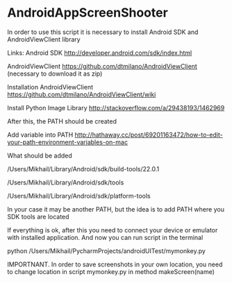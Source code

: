 # AndroidAppScreenShooter
In order to use this script it is necessary to install Android SDK and AndroidViewClient library

Links:
Android SDK http://developer.android.com/sdk/index.html

AndroidViewClient https://github.com/dtmilano/AndroidViewClient (necessary to download it as zip)

Installation AndroidViewClient https://github.com/dtmilano/AndroidViewClient/wiki

Install Python Image Library http://stackoverflow.com/a/29438193/1462969

After this, the PATH should be created

Add variable into PATH http://hathaway.cc/post/69201163472/how-to-edit-your-path-environment-variables-on-mac

What should be added

/Users/Mikhail/Library/Android/sdk/build-tools/22.0.1

/Users/Mikhail/Library/Android/sdk/tools

/Users/Mikhail/Library/Android/sdk/platform-tools

In your case it may be another PATH, but the idea is to add PATH where you SDK tools are located

If everything is ok, after this you need to connect your device or emulator with installed application. And now you can
run script in the terminal 

python /Users/Mikhail/PycharmProjects/androidUITest/mymonkey.py

IMPORTNANT. In order to save screenshots in your own location, you need to change location in script mymonkey.py in method makeScreen(name) 


